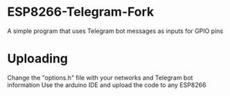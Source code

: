 # ESP8266-Telegram-Fork
A simple program that uses Telegram bot messages as inputs for GPIO pins

# Uploading
Change the "options.h" file with your networks and Telegram bot information
Use the arduino IDE and upload the code to any ESP8266
